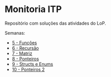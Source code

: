 # Monitoria ITP

Repositório com soluções das atividades do LoP.

Semanas:
- [5 - Funções](semanas/5-funcoes/README.md)
- [6 - Recursão](semanas/6-recursao/README.md)
- [7 - Matriz](semanas/7-matriz/README.md)
- [8 - Ponteiros](semanas/8-ponteiros/README.md)
- [9 - Structs e Enums](semanas/9-structs-e-enums/README.md)
- [10 - Ponteiros 2](semanas/10-ponteiros-2/README.md)
